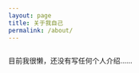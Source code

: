```yaml
---
layout: page
title: 关于我自己
permalink: /about/
---
```


<img src="http://7xlj9s.com1.z0.glb.clouddn.com/about.jpg" title="" class="profile">

目前我很懒，还没有写任何个人介绍……
